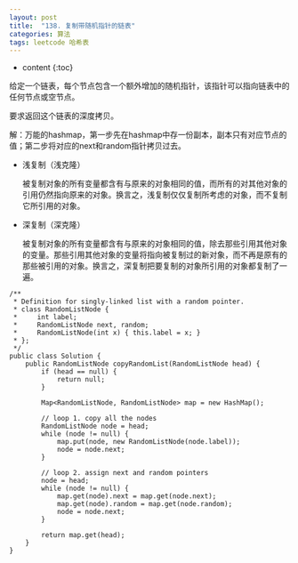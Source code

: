 ```yaml
---
layout: post
title:  "138. 复制带随机指针的链表"
categories: 算法
tags: leetcode 哈希表
---
```


* content
{:toc}

<!--more-->

给定一个链表，每个节点包含一个额外增加的随机指针，该指针可以指向链表中的任何节点或空节点。

要求返回这个链表的深度拷贝。 

解：万能的hashmap，第一步先在hashmap中存一份副本，副本只有对应节点的值；第二步将对应的next和random指针拷贝过去。

* 浅复制（浅克隆）
 
    被复制对象的所有变量都含有与原来的对象相同的值，而所有的对其他对象的引用仍然指向原来的对象。换言之，浅复制仅仅复制所考虑的对象，而不复制它所引用的对象。 

* 深复制（深克隆）
 
    被复制对象的所有变量都含有与原来的对象相同的值，除去那些引用其他对象的变量。那些引用其他对象的变量将指向被复制过的新对象，而不再是原有的那些被引用的对象。换言之，深复制把要复制的对象所引用的对象都复制了一遍。

```
/**
 * Definition for singly-linked list with a random pointer.
 * class RandomListNode {
 *     int label;
 *     RandomListNode next, random;
 *     RandomListNode(int x) { this.label = x; }
 * };
 */
public class Solution {
    public RandomListNode copyRandomList(RandomListNode head) {
        if (head == null) {
            return null;
        }

        Map<RandomListNode, RandomListNode> map = new HashMap();

        // loop 1. copy all the nodes
        RandomListNode node = head;
        while (node != null) {
            map.put(node, new RandomListNode(node.label));
            node = node.next;
        }

        // loop 2. assign next and random pointers
        node = head;
        while (node != null) {
            map.get(node).next = map.get(node.next);
            map.get(node).random = map.get(node.random);
            node = node.next;
        }

        return map.get(head);
    }
}
```
